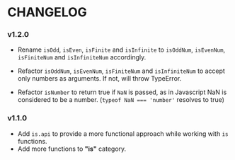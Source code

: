 # CHANGELOG


### v1.2.0
- Rename ```isOdd```, ```isEven```, ```isFinite``` and ```isInfinite``` to ```isOddNum```, ```isEvenNum```,
```isFiniteNum``` and ```isInfiniteNum``` accordingly.

- Refactor ```isOddNum```, ```isEvenNum```, ```isFiniteNum``` and ```isInfiniteNum``` to accept only numbers as arguments.
If not, will throw TypeError.

- Refactor ```isNumber``` to return true if ```NaN``` is passed, as in Javascript NaN is considered to be a number. (```typeof NaN === 'number'``` resolves to true)


### v1.1.0
- Add ```is.api``` to provide a more functional approach while working with ```is``` functions.
- Add more functions to **"is"** category.
